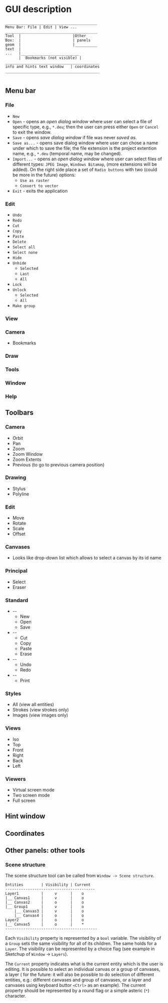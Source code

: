 # GUI description

```
_________________________________________    
Menu Bar: File | Edit | View ...  
_________________________________________   
Tool  |                       |Other  
Box:  |                       | panels 
geom  |                       |__________
text  |  
...   |__________________________  
      |  Bookmarks (not visible) | 
__________________________________________  
info and hints text window   | coordinates  
__________________________________________  
      
```

## Menu bar

### File
* `New`
* `Open` - opens an *open dialog window* where user can select a file of specific type, e.g., `*.deu`; then the user can press either `Open` or `Cancel` to exit the window.
* `Save` - opens *save dialog window* if file was never *saved as*.
* `Save as...` - opens save dialog window where user can chose a name under which to save the file; the file extension is the project extention name, e.g., `*.deu` (temporal name, may be changed).
* `Import...` - opens an *open dialog window* where user can select files of different types: `JPEG Image`, `Windows Bitamap`, (more extensions will be added). On the right side place a set of `Radio buttons` with two (could be more in the future) options:
    * `Use as raster` 
    * `Convert to vector`
* `Exit` - exits the application

### Edit
* `Undo`
* `Redo`
* `Cut`
* `Copy`
* `Paste`
* `Delete`
* `Select all`
* `Select none`
* `Hide`
* `Unhide`
    * `Selected`
    * `Last`
    * `All`
* `Lock`
* `Unlock`
    * `Selected`
    * `All`
* `Make group`
 

### View
 
### Camera
* Bookmarks

### Draw

### Tools

### Window

### Help

## Toolbars
 
### Camera
* Orbit
* Pan
* Zoom
* Zoom Window
* Zoom Extents
* Previous (to go to previous camera position)

### Drawing
* Stylus 
* Polyline 

### Edit
* Move
* Rotate
* Scale
* Offset

### Canvases
* Looks like drop-down list which allows to select a canvas by its id name

### Principal
* Select
* Eraser

### Standard
* --
    * New
    * Open
    * Save
* --
    * Cut
    * Copy
    * Paste
    * Erase
* --
    * Undo
    * Redo
* --
    * Print

### Styles
* All (view all entities)
* Strokes (view strokes only)
* Images (view images only)

### Views
* Iso
* Top
* Front
* Right
* Back
* Left

### Viewers
* Virtual screen mode
* Two screen mode
* Full screen

## Hint window

## Coordinates

## Other panels: other tools

### Scene structure

The scene structure tool can be called from `Window -> Scene structure`.

```
Entities        | Visibility | Current  
----------------------------------------  
Layer1          |     v      |    o  
|__ Canvas1     |     v      |    o  
|__ Canvas2     |     o      |    o  
|__ Group1      |     v      |    o  
    |__ Canvas3 |     v      |    o  
    |__ Canvas4 |     o      |    o  
Layer2          |     o      |    o  
|__ Canvas5     |     o      |    *  
-----------------------------------------  
```

Each `Visibility` property is represented by a `bool` variable. The visibility of a `Group` sets the same visibility for all of its children. The same holds for a `Layer`. The visibility can be represented by a choice flag (see example in Sketchup of `Window` -> `Layers`). 

The `Current` property indicates what is the current entity which is the user is editing. It is possible to select an individual canvas or a group of canvases, a layer  ( for the future: it will also be possible to do selection of different entities, e.g.: different canvases and group of canvases, or a layer and canvases using keyboard buttor `<Ctrl>` as an example). The current property should be represented by a round flag or a simple asteric (`*`) character.
